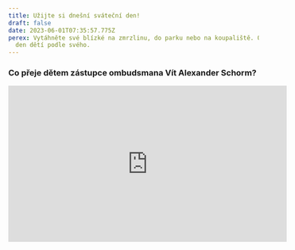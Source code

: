 ```yaml
---
title: Užijte si dnešní sváteční den!
draft: false
date: 2023-06-01T07:35:57.775Z
perex: Vytáhněte své blízké na zmrzlinu, do parku nebo na koupaliště. Oslavte
  den dětí podle svého.
---
```

### Co přeje dětem zástupce ombudsmana Vít Alexander Schorm?

<iframe width="560" height="315" src="https://www.youtube.com/embed/hK4nwPgcj-Q" title="YouTube video player" frameborder="0" allow="accelerometer; autoplay; clipboard-write; encrypted-media; gyroscope; picture-in-picture; web-share" allowfullscreen></iframe>